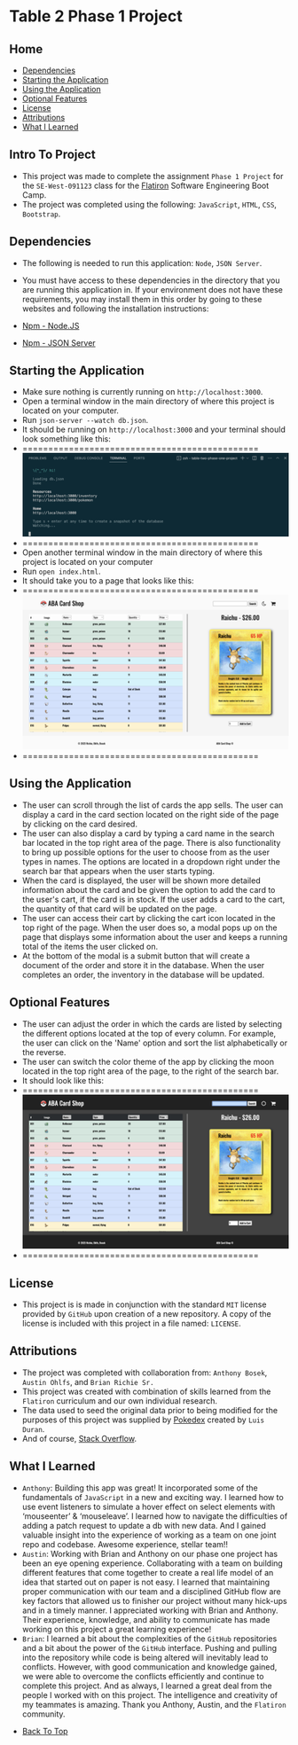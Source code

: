 # Table 2 Phase 1 Project


## Home

* [Dependencies](#dependencies)
* [Starting the Application](#starting-the-application)
* [Using the Application](#using-the-application)
* [Optional Features](#optional-features)
* [License](#license)
* [Attributions](#attributions)
* [What I Learned](#what-i-learned)


## Intro To Project

- This project was made to complete the assignment `Phase 1 Project` for the `SE-West-091123` class for the [Flatiron](https://flatironschool.com/) Software Engineering Boot Camp.
- The project was completed using the following: `JavaScript`, `HTML`, `CSS`, `Bootstrap`.


## Dependencies

- The following is needed to run this application: `Node`, `JSON Server`.

- You must have access to these dependencies in the directory that you are running this application in. If your environment does not have these requirements, you may install them in this order by going to these websites and following the installation instructions:

- [Npm - Node.JS](https://www.npmjs.com/package/node)

- [Npm - JSON Server](https://www.npmjs.com/package/json-server)


## Starting the Application

- Make sure nothing is currently running on `http://localhost:3000`.
- Open a terminal window in the main directory of where this project is located on your computer.
- Run `json-server --watch db.json`.
- It should be running on `http://localhost:3000` and your terminal should look something like this:
- ==============================================
    ![JSON Server running correctly.](./assets/server-pic.png "JSON Server")
- ==============================================
- Open another terminal window in the main directory of where this project is located on your computer
- Run `open index.html`.
- It should take you to a page that looks like this:
- ==============================================
    ![Home page of app.](./assets/index.png "Home Page")
- ==============================================


## Using the Application

- The user can scroll through the list of cards the app sells. The user can display a card in the card section located on the right side of the page by clicking on the card desired.
- The user can also display a card by typing a card name in the search bar located in the top right area of the page. There is also functionality to bring up possible options for the user to choose from as the user types in names. The options are located in a dropdown right under the search bar that appears when the user starts typing.
- When the card is displayed, the user will be shown more detailed information about the card and be given the option to add the card to the user's cart, if the card is in stock. If the user adds a card to the cart, the quantity of that card will be updated on the page.
- The user can access their cart by clicking the cart icon located in the top right of the page. When the user does so, a modal pops up on the page that displays some information about the user and keeps a running total of the items the user clicked on.
- At the bottom of the modal is a submit button that will create a document of the order and store it in the database. When the user completes an order, the inventory in the database will be updated.


## Optional Features

- The user can adjust the order in which the cards are listed by selecting the different options located at the top of every column. For example, the user can click on the 'Name' option and sort the list alphabetically or the reverse.
- The user can switch the color theme of the app by clicking the moon located in the top right area of the page, to the right of the search bar.
- It should look like this:
- ==============================================
    ![Home page of app.](./assets/dark-index.png "Home Page")
- ==============================================


## License

- This project is is made in conjunction with the standard `MIT` license provided by `GitHub` upon creation of a new repository. A copy of the license is included with this project in a file named: `LICENSE`.


## Attributions

- The project was completed with collaboration from: `Anthony Bosek`, `Austin Ohlfs`, and `Brian Richie Sr.`
- This project was created with combination of skills learned from the `Flatiron` curriculum and our own individual research.
- The data used to seed the original data prior to being modified for the purposes of this project was supplied by [Pokedex](https://rapidapi.com/lduran2-CvRRB1hLBCj/api/pokedex2) created by `Luis Duran`.
- And of course, [Stack Overflow](https://stackoverflow.com/).

## What I Learned

- `Anthony`: Building this app was great! It incorporated some of the fundamentals of `JavaScript` in a new and exciting way. I learned how to use event listeners to simulate a hover effect on select elements with ‘mouseenter’ & ‘mouseleave’. I learned how to navigate the difficulties of adding a patch request to update a db with new data. And I gained valuable insight into the experience of working as a team on one joint repo and codebase. Awesome experience, stellar team!!
- `Austin`: Working with Brian and Anthony on our phase one project has been an eye opening experience. Collaborating with a team on building different features that come together to create a real life model of an idea that started out on paper is not easy. I learned that maintaining proper communication with our team and a disciplined GitHub flow are key factors that allowed us to finisher our project without many hick-ups and in a timely manner. I appreciated working with Brian and Anthony. Their experience, knowledge, and ability to communicate has made working on this project a great learning experience!
- `Brian`: I learned a bit about the complexities of the `GitHub` repositories and a bit about the power of the `GitHub` interface. Pushing and pulling into the repository while code is being altered will inevitably lead to conflicts. However, with good communication and knowledge gained, we were able to overcome the conflicts efficiently and continue to complete this project. And as always, I learned a great deal from the people I worked with on this project. The intelligence and creativity of my teammates is amazing. Thank you Anthony, Austin, and the `Flatiron` community.


* [Back To Top](#table-2-phase-1-project)